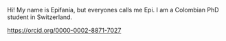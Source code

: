 Hi! 
My name is Epifanía, but everyones calls me Epi. I am a Colombian PhD student in Switzerland. 

https://orcid.org/0000-0002-8871-7027

